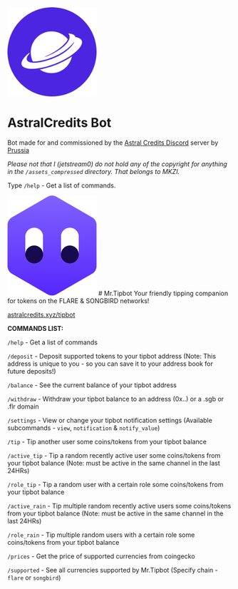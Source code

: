 <img src="https://raw.githubusercontent.com/HelloMokuzai/AstralCredits/main/images/XAC.png" alt="drawing" width="200" height="200"/>

# AstralCredits Bot
Bot made for and commissioned by the [Astral Credits Discord](https://discord.gg/AJd4YDZSqD) server by [Prussia](https://github.com/jetstream0)

_Please not that I (jetstream0) do not hold any of the copyright for anything in the `/assets_compressed` directory. That belongs to MKZI._

Type `/help` - Get a list of commands.


<img src="https://raw.githubusercontent.com/HelloMokuzai/AstralCredits/main/images/MrTipbot.png" alt="drawing" width="200"/>
# Mr.Tipbot
Your friendly tipping companion for tokens on the FLARE & SONGBIRD networks!

[astralcredits.xyz/tipbot](https://astralcredits.xyz/tipbot)

**COMMANDS LIST:**

`/help` - Get a list of commands

`/deposit` - Deposit supported tokens to your tipbot address (Note: This address is unique to you - so you can save it to your address book for future deposits!)

`/balance` - See the current balance of your tipbot address

`/withdraw` - Withdraw your tipbot balance to an address (0x..) or a .sgb or .flr domain

`/settings` - View or change your tipbot notification settings (Available subcommands - `view`, `notification` & `notify_value`)

`/tip` - Tip another user some coins/tokens from your tipbot balance

`/active_tip` - Tip a random recently active user some coins/tokens from your tipbot balance (Note: must be active in the same channel in the last 24HRs)

`/role_tip` - Tip a random user with a certain role some coins/tokens from your tipbot balance

`/active_rain` - Tip multiple random recently active users some coins/tokens from your tipbot balance (Note: must be active in the same channel in the last 24HRs)

`/role_rain` - Tip multiple random users with a certain role some coins/tokens from your tipbot balance

`/prices` - Get the price of supported currencies from coingecko

`/supported` - See all currencies supported by Mr.Tipbot (Specify chain - `flare` or `songbird`)
